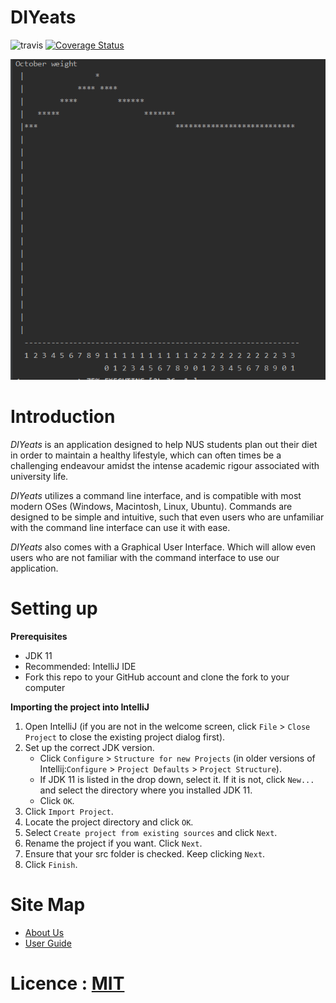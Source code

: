 # DIYeats
![travis](https://travis-ci.com/AY1920S1-CS2113T-W13-4/main.svg?branch=master)
[![Coverage Status](https://coveralls.io/repos/github/AY1920S1-CS2113T-W13-4/main/badge.svg?branch=Coverall-mock-pull-request)](https://coveralls.io/github/AY1920S1-CS2113T-W13-4/main?branch=Coverall-mock-pull-request) 

![Ui](https://github.com/AY1920S1-CS2113T-W13-4/main/blob/master/docs/images/Ui.png?raw=true)

# Introduction

*DIYeats* is an application designed to help NUS students plan out their diet in order to maintain a healthy lifestyle,
which can often times be a challenging endeavour amidst the intense academic rigour associated with university life.

*DIYeats* utilizes a command line interface, and is compatible with most modern OSes
(Windows, Macintosh, Linux, Ubuntu). Commands are designed to be simple and intuitive, such that even users who are
unfamiliar with the command line interface can use it with ease.

*DIYeats* also comes with a Graphical User Interface. Which will allow even users who are not familiar with the command
interface to use our application.
# Setting up

**Prerequisites**

* JDK 11
* Recommended: IntelliJ IDE
* Fork this repo to your GitHub account and clone the fork to your computer

**Importing the project into IntelliJ**

1. Open IntelliJ (if you are not in the welcome screen, click `File` > `Close Project` to close the existing project dialog first).
1. Set up the correct JDK version.
   * Click `Configure` > `Structure for new Projects` (in older versions of Intellij:`Configure` > `Project Defaults` > `Project Structure`).
   * If JDK 11 is listed in the drop down, select it. If it is not, click `New...` and select the directory where you installed JDK 11.
   * Click `OK`.
1. Click `Import Project`.
1. Locate the project directory and click `OK`.
1. Select `Create project from existing sources` and click `Next`.
1. Rename the project if you want. Click `Next`.
1. Ensure that your src folder is checked. Keep clicking `Next`.
1. Click `Finish`.

# Site Map 


* [About Us](docs/AboutUs.adoc)
* [User Guide](docs/UserGuide.adoc)

# Licence : [MIT](LICENSE)